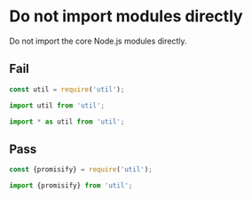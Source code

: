 # Do not import modules directly

Do not import the core Node.js modules directly.

## Fail

```js
const util = require('util');

import util from 'util';

import * as util from 'util';
```


## Pass

```js
const {promisify} = require('util');

import {promisify} from 'util';
```
